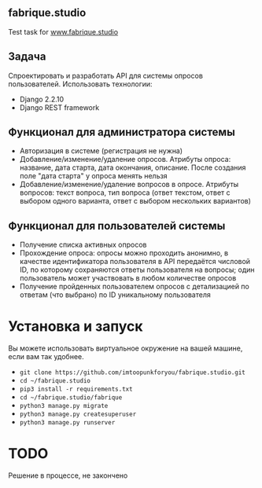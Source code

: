 ## fabrique.studio
Test task for www.fabrique.studio

## Задача
Спроектировать и разработать API для системы опросов пользователей.
Использовать технологии:
* Django 2.2.10
* Django REST framework

## Функционал для администратора системы
* Авторизация в системе (регистрация не нужна)
* Добавление/изменение/удаление опросов. Атрибуты опроса: название, дата старта, дата окончания, описание. После создания поле "дата старта" у опроса менять нельзя
* Добавление/изменение/удаление вопросов в опросе. Атрибуты вопросов: текст вопроса, тип вопроса (ответ текстом, ответ с выбором одного варианта, ответ с выбором нескольких вариантов)

## Функционал для пользователей системы
* Получение списка активных опросов
* Прохождение опроса: опросы можно проходить анонимно, в качестве идентификатора пользователя в API передаётся числовой ID, по которому сохраняются ответы пользователя на вопросы; один пользователь может участвовать в любом количестве опросов
* Получение пройденных пользователем опросов с детализацией по ответам (что выбрано) по ID уникальному пользователя

# Установка и запуск
Вы можете использовать виртуальное окружение на вашей машине, если вам так удобнее.

* ``git clone https://github.com/imtoopunkforyou/fabrique.studio.git``
* ``cd ~/fabrique.studio``
* ``pip3 install -r requirements.txt``
* ``cd ~/fabrique.studio/fabrique``
* ``python3 manage.py migrate``
* ``python3 manage.py createsuperuser``
* ``python3 manage.py runserver``

# TODO
Решение в процессе, не закончено
